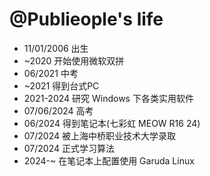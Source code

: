@Publieople's life
===============

- 11/01/2006 出生
- ~2020 开始使用微软双拼
- 06/2021 中考
- ~2021 得到台式PC
- 2021-2024 研究 Windows 下各类实用软件
- 07/06/2024 高考
- 06/2024 得到笔记本(七彩虹 MEOW R16 24)
- 07/2024 被上海中桥职业技术大学录取
- 07/2024 正式学习算法
- 2024-~ 在笔记本上配置使用 Garuda Linux
